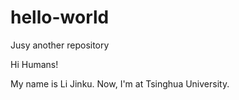 # hello-world
Jusy another repository

Hi Humans!

My name is Li Jinku. Now, I'm at Tsinghua University.
